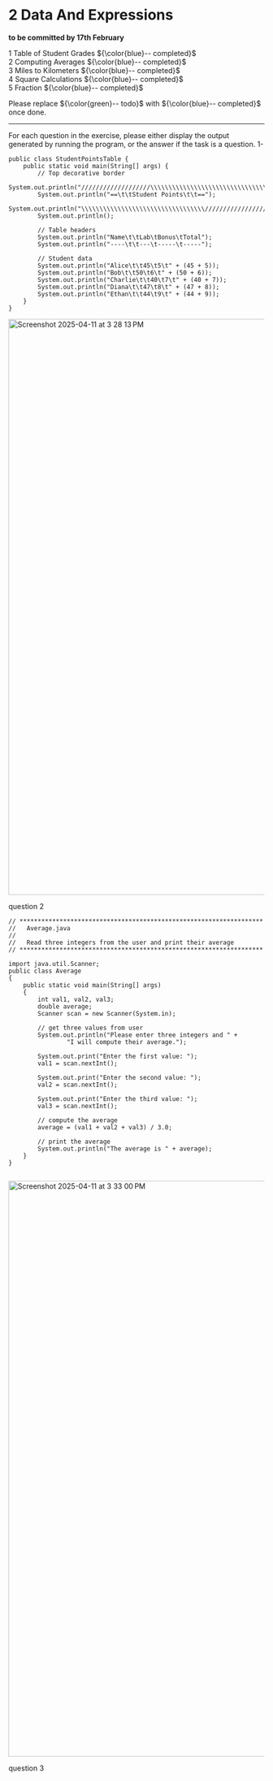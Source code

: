 # 2 Data And Expressions

**to be committed by 17th February**

1 Table of Student Grades   ${\color{blue}-- completed}$\
2 Computing Averages               ${\color{blue}-- completed}$\
3 Miles to Kilometers   ${\color{blue}-- completed}$\
4 Square Calculations   ${\color{blue}-- completed}$\
5 Fraction   ${\color{blue}-- completed}$

Please replace ${\color{green}-- todo}$ with ${\color{blue}-- completed}$ once done.

---

For each question in the exercise, please either display the output generated by running the program, or the answer if the task is a question.
1-

```
public class StudentPointsTable {
    public static void main(String[] args) {
        // Top decorative border
        System.out.println("///////////////////\\\\\\\\\\\\\\\\\\\\\\\\\\\\\\\\\\");
        System.out.println("==\t\tStudent Points\t\t==");
        System.out.println("\\\\\\\\\\\\\\\\\\\\\\\\\\\\\\\\\\///////////////////");
        System.out.println();

        // Table headers
        System.out.println("Name\t\tLab\tBonus\tTotal");
        System.out.println("----\t\t---\t-----\t-----");

        // Student data
        System.out.println("Alice\t\t45\t5\t" + (45 + 5));
        System.out.println("Bob\t\t50\t6\t" + (50 + 6));
        System.out.println("Charlie\t\t40\t7\t" + (40 + 7));
        System.out.println("Diana\t\t47\t8\t" + (47 + 8));
        System.out.println("Ethan\t\t44\t9\t" + (44 + 9));
    }
}
```

<img width="1134" alt="Screenshot 2025-04-11 at 3 28 13 PM" src="https://github.com/user-attachments/assets/d6d51e3d-5e32-4706-bcb0-a34ba41d8f2a" />

question 2

```
// *******************************************************************
//   Average.java
//
//   Read three integers from the user and print their average
// *******************************************************************

import java.util.Scanner;
public class Average
{
    public static void main(String[] args)
    {
        int val1, val2, val3;
        double average;
        Scanner scan = new Scanner(System.in);

        // get three values from user
        System.out.println("Please enter three integers and " +
                "I will compute their average.");

        System.out.print("Enter the first value: ");
        val1 = scan.nextInt();

        System.out.print("Enter the second value: ");
        val2 = scan.nextInt();

        System.out.print("Enter the third value: ");
        val3 = scan.nextInt();

        // compute the average
        average = (val1 + val2 + val3) / 3.0;

        // print the average
        System.out.println("The average is " + average);
    }
}


```
<img width="1134" alt="Screenshot 2025-04-11 at 3 33 00 PM" src="https://github.com/user-attachments/assets/78f55512-8fea-4238-8ee8-43de15f660c2" />

question 3

